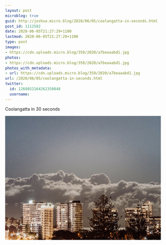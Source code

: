 ```yaml
---
layout: post
microblog: true
guid: http://joshua.micro.blog/2020/06/05/coolangatta-in-seconds.html
post_id: 1112582
date: 2020-06-05T21:27:29+1100
lastmod: 2020-06-05T21:27:29+1100
type: post
images:
- https://cdn.uploads.micro.blog/359/2020/a7beaaabd1.jpg
photos:
- https://cdn.uploads.micro.blog/359/2020/a7beaaabd1.jpg
photos_with_metadata:
- url: https://cdn.uploads.micro.blog/359/2020/a7beaaabd1.jpg
url: /2020/06/05/coolangatta-in-seconds.html
twitter:
  id: 1268852164262350848
  username: 
---
```

Coolangatta in 30 seconds

<img src="uploads/2020/a7beaaabd1.jpg" width="600" height="400" alt="" />
